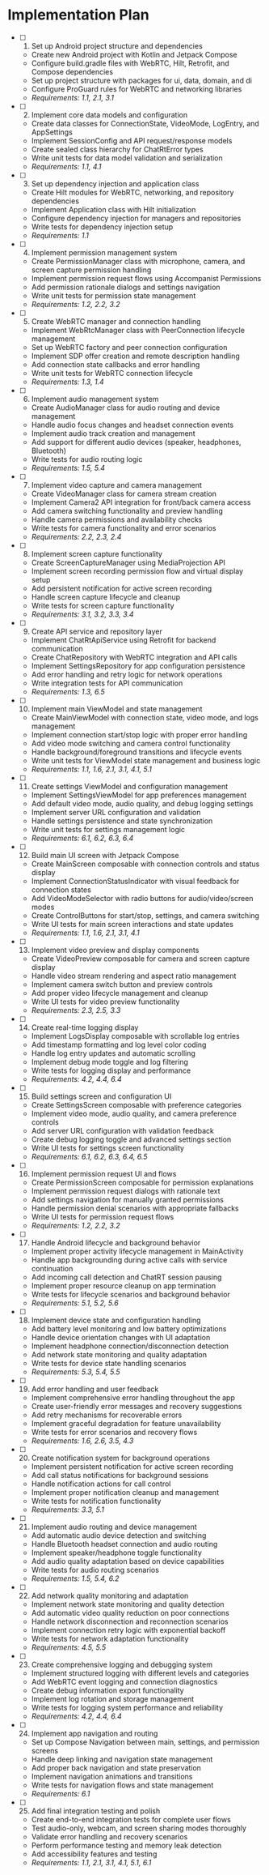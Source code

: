 # Implementation Plan

- [ ] 1. Set up Android project structure and dependencies

  - Create new Android project with Kotlin and Jetpack Compose
  - Configure build.gradle files with WebRTC, Hilt, Retrofit, and Compose dependencies
  - Set up project structure with packages for ui, data, domain, and di
  - Configure ProGuard rules for WebRTC and networking libraries
  - _Requirements: 1.1, 2.1, 3.1_

- [ ] 2. Implement core data models and configuration

  - Create data classes for ConnectionState, VideoMode, LogEntry, and AppSettings
  - Implement SessionConfig and API request/response models
  - Create sealed class hierarchy for ChatRtError types
  - Write unit tests for data model validation and serialization
  - _Requirements: 1.1, 4.1_

- [ ] 3. Set up dependency injection and application class

  - Create Hilt modules for WebRTC, networking, and repository dependencies
  - Implement Application class with Hilt initialization
  - Configure dependency injection for managers and repositories
  - Write tests for dependency injection setup
  - _Requirements: 1.1_

- [ ] 4. Implement permission management system

  - Create PermissionManager class with microphone, camera, and screen capture permission handling
  - Implement permission request flows using Accompanist Permissions
  - Add permission rationale dialogs and settings navigation
  - Write unit tests for permission state management
  - _Requirements: 1.2, 2.2, 3.2_

- [ ] 5. Create WebRTC manager and connection handling

  - Implement WebRtcManager class with PeerConnection lifecycle management
  - Set up WebRTC factory and peer connection configuration
  - Implement SDP offer creation and remote description handling
  - Add connection state callbacks and error handling
  - Write unit tests for WebRTC connection lifecycle
  - _Requirements: 1.3, 1.4_

- [ ] 6. Implement audio management system

  - Create AudioManager class for audio routing and device management
  - Handle audio focus changes and headset connection events
  - Implement audio track creation and management
  - Add support for different audio devices (speaker, headphones, Bluetooth)
  - Write tests for audio routing logic
  - _Requirements: 1.5, 5.4_

- [ ] 7. Implement video capture and camera management

  - Create VideoManager class for camera stream creation
  - Implement Camera2 API integration for front/back camera access
  - Add camera switching functionality and preview handling
  - Handle camera permissions and availability checks
  - Write tests for camera functionality and error scenarios
  - _Requirements: 2.2, 2.3, 2.4_

- [ ] 8. Implement screen capture functionality

  - Create ScreenCaptureManager using MediaProjection API
  - Implement screen recording permission flow and virtual display setup
  - Add persistent notification for active screen recording
  - Handle screen capture lifecycle and cleanup
  - Write tests for screen capture functionality
  - _Requirements: 3.1, 3.2, 3.3, 3.4_

- [ ] 9. Create API service and repository layer

  - Implement ChatRtApiService using Retrofit for backend communication
  - Create ChatRepository with WebRTC integration and API calls
  - Implement SettingsRepository for app configuration persistence
  - Add error handling and retry logic for network operations
  - Write integration tests for API communication
  - _Requirements: 1.3, 6.5_

- [ ] 10. Implement main ViewModel and state management

  - Create MainViewModel with connection state, video mode, and logs management
  - Implement connection start/stop logic with proper error handling
  - Add video mode switching and camera control functionality
  - Handle background/foreground transitions and lifecycle events
  - Write unit tests for ViewModel state management and business logic
  - _Requirements: 1.1, 1.6, 2.1, 3.1, 4.1, 5.1_

- [ ] 11. Create settings ViewModel and configuration management

  - Implement SettingsViewModel for app preferences management
  - Add default video mode, audio quality, and debug logging settings
  - Implement server URL configuration and validation
  - Handle settings persistence and state synchronization
  - Write unit tests for settings management logic
  - _Requirements: 6.1, 6.2, 6.3, 6.4_

- [ ] 12. Build main UI screen with Jetpack Compose

  - Create MainScreen composable with connection controls and status display
  - Implement ConnectionStatusIndicator with visual feedback for connection states
  - Add VideoModeSelector with radio buttons for audio/video/screen modes
  - Create ControlButtons for start/stop, settings, and camera switching
  - Write UI tests for main screen interactions and state updates
  - _Requirements: 1.1, 1.6, 2.1, 3.1, 4.1_

- [ ] 13. Implement video preview and display components

  - Create VideoPreview composable for camera and screen capture display
  - Handle video stream rendering and aspect ratio management
  - Implement camera switch button and preview controls
  - Add proper video lifecycle management and cleanup
  - Write UI tests for video preview functionality
  - _Requirements: 2.3, 2.5, 3.3_

- [ ] 14. Create real-time logging display

  - Implement LogsDisplay composable with scrollable log entries
  - Add timestamp formatting and log level color coding
  - Handle log entry updates and automatic scrolling
  - Implement debug mode toggle and log filtering
  - Write tests for logging display and performance
  - _Requirements: 4.2, 4.4, 6.4_

- [ ] 15. Build settings screen and configuration UI

  - Create SettingsScreen composable with preference categories
  - Implement video mode, audio quality, and camera preference controls
  - Add server URL configuration with validation feedback
  - Create debug logging toggle and advanced settings section
  - Write UI tests for settings screen functionality
  - _Requirements: 6.1, 6.2, 6.3, 6.4, 6.5_

- [ ] 16. Implement permission request UI and flows

  - Create PermissionScreen composable for permission explanations
  - Implement permission request dialogs with rationale text
  - Add settings navigation for manually granted permissions
  - Handle permission denial scenarios with appropriate fallbacks
  - Write UI tests for permission request flows
  - _Requirements: 1.2, 2.2, 3.2_

- [ ] 17. Handle Android lifecycle and background behavior

  - Implement proper activity lifecycle management in MainActivity
  - Handle app backgrounding during active calls with service continuation
  - Add incoming call detection and ChatRT session pausing
  - Implement proper resource cleanup on app termination
  - Write tests for lifecycle scenarios and background behavior
  - _Requirements: 5.1, 5.2, 5.6_

- [ ] 18. Implement device state and configuration handling

  - Add battery level monitoring and low battery optimizations
  - Handle device orientation changes with UI adaptation
  - Implement headphone connection/disconnection detection
  - Add network state monitoring and quality adaptation
  - Write tests for device state handling scenarios
  - _Requirements: 5.3, 5.4, 5.5_

- [ ] 19. Add error handling and user feedback

  - Implement comprehensive error handling throughout the app
  - Create user-friendly error messages and recovery suggestions
  - Add retry mechanisms for recoverable errors
  - Implement graceful degradation for feature unavailability
  - Write tests for error scenarios and recovery flows
  - _Requirements: 1.6, 2.6, 3.5, 4.3_

- [ ] 20. Create notification system for background operations

  - Implement persistent notification for active screen recording
  - Add call status notifications for background sessions
  - Handle notification actions for call control
  - Implement proper notification cleanup and management
  - Write tests for notification functionality
  - _Requirements: 3.3, 5.1_

- [ ] 21. Implement audio routing and device management

  - Add automatic audio device detection and switching
  - Handle Bluetooth headset connection and audio routing
  - Implement speaker/headphone toggle functionality
  - Add audio quality adaptation based on device capabilities
  - Write tests for audio routing scenarios
  - _Requirements: 1.5, 5.4, 6.2_

- [ ] 22. Add network quality monitoring and adaptation

  - Implement network state monitoring and quality detection
  - Add automatic video quality reduction on poor connections
  - Handle network disconnection and reconnection scenarios
  - Implement connection retry logic with exponential backoff
  - Write tests for network adaptation functionality
  - _Requirements: 4.5, 5.5_

- [ ] 23. Create comprehensive logging and debugging system

  - Implement structured logging with different levels and categories
  - Add WebRTC event logging and connection diagnostics
  - Create debug information export functionality
  - Implement log rotation and storage management
  - Write tests for logging system performance and reliability
  - _Requirements: 4.2, 4.4, 6.4_

- [ ] 24. Implement app navigation and routing

  - Set up Compose Navigation between main, settings, and permission screens
  - Handle deep linking and navigation state management
  - Add proper back navigation and state preservation
  - Implement navigation animations and transitions
  - Write tests for navigation flows and state management
  - _Requirements: 6.1_

- [ ] 25. Add final integration testing and polish
  - Create end-to-end integration tests for complete user flows
  - Test audio-only, webcam, and screen sharing modes thoroughly
  - Validate error handling and recovery scenarios
  - Perform performance testing and memory leak detection
  - Add accessibility features and testing
  - _Requirements: 1.1, 2.1, 3.1, 4.1, 5.1, 6.1_
